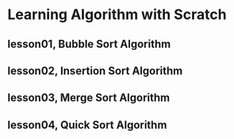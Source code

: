 # Learning Algorithm with Scratch

## lesson01, Bubble Sort Algorithm

## lesson02, Insertion Sort Algorithm

## lesson03, Merge Sort Algorithm

## lesson04, Quick Sort Algorithm
